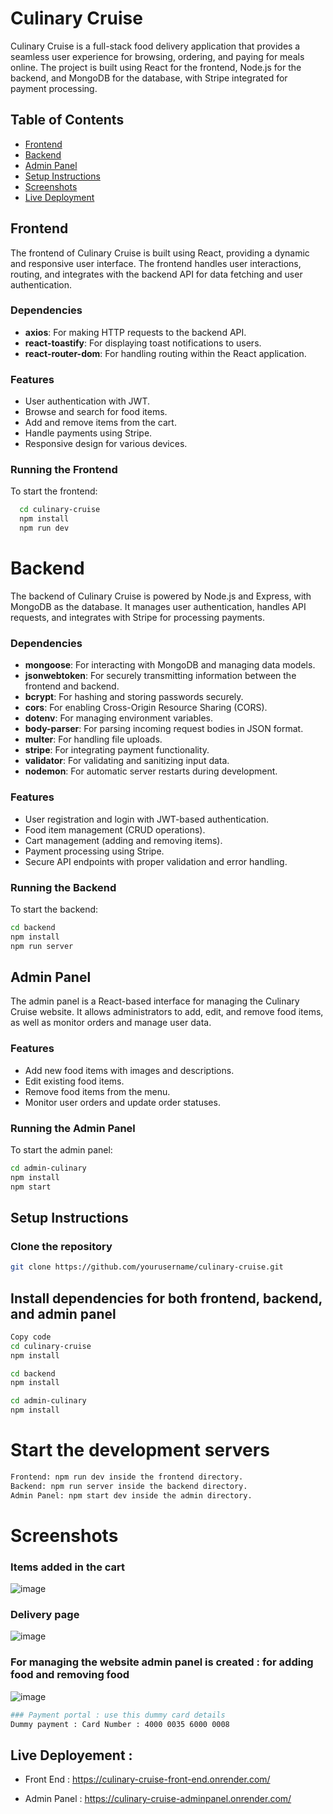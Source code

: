 # Culinary Cruise

Culinary Cruise is a full-stack food delivery application that provides a seamless user experience for browsing, ordering, and paying for meals online. The project is built using React for the frontend, Node.js for the backend, and MongoDB for the database, with Stripe integrated for payment processing.

## Table of Contents

- [Frontend](#frontend)
- [Backend](#backend)
- [Admin Panel](#admin-panel)
- [Setup Instructions](#setup-instructions)
- [Screenshots](#screenshots)
- [Live Deployment](#live-deployement-)

## Frontend

The frontend of Culinary Cruise is built using React, providing a dynamic and responsive user interface. The frontend handles user interactions, routing, and integrates with the backend API for data fetching and user authentication.

### Dependencies

- **axios**: For making HTTP requests to the backend API.
- **react-toastify**: For displaying toast notifications to users.
- **react-router-dom**: For handling routing within the React application.

### Features

- User authentication with JWT.
- Browse and search for food items.
- Add and remove items from the cart.
- Handle payments using Stripe.
- Responsive design for various devices.

### Running the Frontend
 To start the frontend:
```bash
  cd culinary-cruise
  npm install
  npm run dev
  ```

# Backend
  The backend of Culinary Cruise is powered by Node.js and Express, with MongoDB as the database. It manages user authentication, handles API requests, and integrates with Stripe for processing payments.

### Dependencies

- **mongoose**: For interacting with MongoDB and managing data models.
- **jsonwebtoken**: For securely transmitting information between the frontend and backend.
- **bcrypt**: For hashing and storing passwords securely.
- **cors**: For enabling Cross-Origin Resource Sharing (CORS).
- **dotenv**: For managing environment variables.
- **body-parser**: For parsing incoming request bodies in JSON format.
- **multer**: For handling file uploads.
- **stripe**: For integrating payment functionality.
- **validator**: For validating and sanitizing input data.
- **nodemon**: For automatic server restarts during development.

### Features

- User registration and login with JWT-based authentication.
- Food item management (CRUD operations).
- Cart management (adding and removing items).
- Payment processing using Stripe.
- Secure API endpoints with proper validation and error handling.

### Running the Backend

To start the backend:

```bash
cd backend
npm install
npm run server
```

## Admin Panel

The admin panel is a React-based interface for managing the Culinary Cruise website. It allows administrators to add, edit, and remove food items, as well as monitor orders and manage user data.

### Features

- Add new food items with images and descriptions.
- Edit existing food items.
- Remove food items from the menu.
- Monitor user orders and update order statuses.

### Running the Admin Panel

To start the admin panel:

```bash
cd admin-culinary
npm install
npm start
```

## Setup Instructions

### Clone the repository

```bash
git clone https://github.com/yourusername/culinary-cruise.git
```

## Install dependencies for both frontend, backend, and admin panel

```bash
Copy code
cd culinary-cruise
npm install

cd backend
npm install

cd admin-culinary
npm install
```

# Start the development servers
```bash
Frontend: npm run dev inside the frontend directory.
Backend: npm run server inside the backend directory.
Admin Panel: npm start dev inside the admin directory.
```

# Screenshots

### Items added in the cart
  ![image](https://github.com/user-attachments/assets/58ca501d-bd15-49b8-ba45-4d9c1b7fa87b)

### Delivery page
  ![image](https://github.com/user-attachments/assets/3e6bf687-9206-40b0-a603-cc66ae72ac89)

### For managing the website admin panel is created : for adding food and removing food
![image](https://github.com/user-attachments/assets/e2909876-5249-4303-af40-38c1f8161a30)


```bash
### Payment portal : use this dummy card details
Dummy payment : Card Number : 4000 0035 6000 0008
```
## Live Deployement :
  - Front End : 
  https://culinary-cruise-front-end.onrender.com/

  - Admin Panel :
  https://culinary-cruise-adminpanel.onrender.com/
